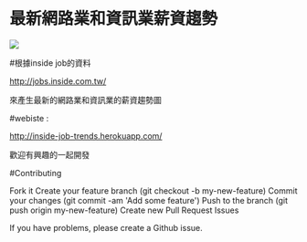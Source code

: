 # 最新網路業和資訊業薪資趨勢

<img src="https://dl.dropboxusercontent.com/u/75986505/GitHub/inside_job_trends/cover.png" />

#根據inside job的資料

http://jobs.inside.com.tw/

來產生最新的網路業和資訊業的薪資趨勢圖

#webiste : 

http://inside-job-trends.herokuapp.com/
 
歡迎有興趣的一起開發

#Contributing

Fork it
Create your feature branch (git checkout -b my-new-feature)
Commit your changes (git commit -am 'Add some feature')
Push to the branch (git push origin my-new-feature)
Create new Pull Request
Issues

If you have problems, please create a Github issue.
